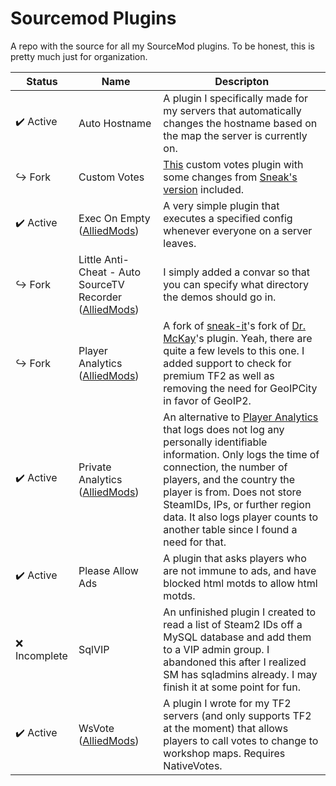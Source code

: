 # Sourcemod Plugins

A repo with the source for all my SourceMod plugins. To be honest, this is pretty much just for organization.

Status | Name | Descripton
---    | ---  | ---
:heavy_check_mark: Active | Auto Hostname | A plugin I specifically made for my servers that automatically changes the hostname based on the map the server is currently on.
:arrow_right_hook: Fork | Custom Votes | [This](https://github.com/caxanga334/cvreduxmodified) custom votes plugin with some changes from [Sneak's version](https://github.com/Sneaks-Community/cvreduxmodified) included.
:heavy_check_mark: Active | Exec On Empty ([AlliedMods](https://forums.alliedmods.net/showthread.php?t=325949)) | A very simple plugin that executes a specified config whenever everyone on a server leaves.
:arrow_right_hook: Fork | Little Anti-Cheat - Auto SourceTV Recorder ([AlliedMods](https://forums.alliedmods.net/showpost.php?p=2709181&postcount=8)) | I simply added a convar so that you can specify what directory the demos should go in.
:arrow_right_hook: Fork | Player Analytics ([AlliedMods](https://forums.alliedmods.net/showpost.php?p=2716328&postcount=373)) | A fork of [sneak-it](https://github.com/sneak-it/PlayerAnalytics)'s fork of [Dr. McKay](https://forums.alliedmods.net/showthread.php?t=230832)'s plugin. Yeah, there are quite a few levels to this one. I added support to check for premium TF2 as well as removing the need for GeoIPCity in favor of GeoIP2.
:heavy_check_mark: Active | Private Analytics ([AlliedMods](https://example.com/)) | An alternative to [Player Analytics](https://forums.alliedmods.net/showpost.php?p=2716328&postcount=373) that logs does not log any personally identifiable information. Only logs the time of connection, the number of players, and the country the player is from. Does not store SteamIDs, IPs, or further region data. It also logs player counts to another table since I found a need for that.
:heavy_check_mark: Active | Please Allow Ads | A plugin that asks players who are not immune to ads, and have blocked html motds to allow html motds.
:x: Incomplete | SqlVIP | An unfinished plugin I created to read a list of Steam2 IDs off a MySQL database and add them to a VIP admin group. I abandoned this after I realized SM has sqladmins already. I may finish it at some point for fun.
:heavy_check_mark: Active | WsVote ([AlliedMods](https://forums.alliedmods.net/showthread.php?p=2717878)) | A plugin I wrote for my TF2 servers (and only supports TF2 at the moment) that allows players to call votes to change to workshop maps. Requires NativeVotes.
